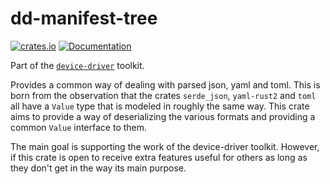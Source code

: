 # dd-manifest-tree

[![crates.io](https://img.shields.io/crates/v/dd-manifest-tree.svg)](https://crates.io/crates/dd-manifest-tree) [![Documentation](https://docs.rs/dd-manifest-tree/badge.svg)](https://docs.rs/dd-manifest-tree)

Part of the [`device-driver`](https://github.com/diondokter/device-driver) toolkit.

Provides a common way of dealing with parsed json, yaml and toml.
This is born from the observation that the crates `serde_json`, `yaml-rust2` and `toml` all have a `Value` type that is modeled in roughly the same way. This crate aims to provide a way of deserializing the various formats and providing a common `Value` interface to them.

The main goal is supporting the work of the device-driver toolkit. However, if this crate is open to receive extra features useful for others as long as they don't get in the way its main purpose.
